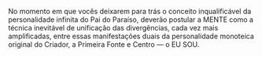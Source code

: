 ﻿No momento em que vocês deixarem para trás o conceito inqualificável da personalidade infinita do Pai do Paraíso, deverão postular a MENTE como a técnica inevitável de unificação das divergências, cada vez mais amplificadas, entre essas manifestações duais da personalidade monoteica original do Criador, a Primeira Fonte e Centro — o EU SOU.